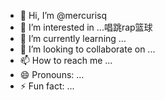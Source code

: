 - 👋 Hi, I’m @mercurisq
- 👀 I’m interested in ...唱跳rap篮球
- 🌱 I’m currently learning ...
- 💞️ I’m looking to collaborate on ...
- 📫 How to reach me ...
- 😄 Pronouns: ...
- ⚡ Fun fact: ...

<!---
mercurisq/mercurisq is a ✨ special ✨ repository because its `README.md` (this file) appears on your GitHub profile.
You can click the Preview link to take a look at your changes.
--->

